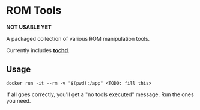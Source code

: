 # ROM Tools

**NOT USABLE YET**

A packaged collection of various ROM manipulation tools.

Currently includes **[tochd][td]**.

## Usage

```
docker run -it --rm -v "$(pwd):/app" <TODO: fill this>
```

If all goes correctly, you'll get a "no tools executed" message. Run the ones you need.

[td]: https://github.com/thingsiplay/tochd
